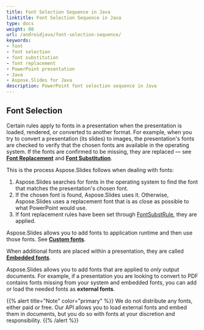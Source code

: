 ```yaml
---
title: Font Selection Sequence in Java
linktitle: Font Selection Sequence in Java
type: docs
weight: 80
url: /androidjava/font-selection-sequence/
keywords:
- font
- font selection
- font substitution
- font replacement
- PowerPoint presentation
- Java
- Aspose.Slides for Java
description: PowerPoint font selection sequence in Java
---
```


## Font Selection

Certain rules apply to fonts in a presentation when the presentation is loaded, rendered, or converted to another format. For example, when you try to convert a presentation (its slides) to images, the presentation's fonts are checked to verify that the chosen fonts are available in the operating system. If the fonts are confirmed to be missing, they are replaced — see [**Font Replacement**](https://docs.aspose.com/slides/java/font-replacement/) and [**Font Substitution**](https://docs.aspose.com/slides/java/font-substitution/).

This is the process Aspose.Slides follows when dealing with fonts:

1. Aspose.Slides searches for fonts in the operating system to find the font that matches the presentation's chosen font. 
2. If the chosen font is found, Aspose.Slides uses it. Otherwise, Aspose.Slides uses a replacement font that is as close as possible to what PowerPoint would use.
3. If font replacement rules have been set through [FontSubstRule](https://reference.aspose.com/slides/java/com.aspose.slides/fontsubstrule/), they are applied. 

Aspose.Slides allows you to add fonts to application runtime and then use those fonts. See [**Custom fonts**](https://docs.aspose.com/slides/java/custom-font/). 

When additional fonts are placed within a presentation, they are called [**Embedded fonts**](https://docs.aspose.com/slides/java/embedded-font/).

Aspose.Slides allows you to add fonts that are applied to *only* output documents. For example, if a presentation you are looking to convert to PDF contains fonts missing from your system and embedded fonts, you can add or load the needed fonts as **external fonts**. 

{{% alert title="Note" color="primary" %}} 
We do not distribute any fonts, either paid or free. Our API allows you to load external fonts and embed them in documents, but you do so with fonts at your discretion and responsibility.
{{% /alert %}}
